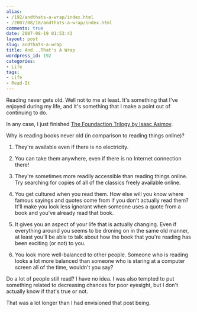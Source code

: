 ```yaml
---
alias:
- /192/andthats-a-wrap/index.html
- /2007/08/18/andthats-a-wrap/index.html
comments: true
date: 2007-08-19 01:53:43
layout: post
slug: andthats-a-wrap
title: And...That's A Wrap
wordpress_id: 192
categories:
- Life
tags:
- Life
- Read-It
---
```


Reading never gets old.  Well not to me at least.  It's something that I've enjoyed during my life, and it's something that I make a point out of continuing to do.  

In any case, I just finished [The Foundaction Trilogy by Isaac Asimov](http://www.goingthewongway.com/currently-reading/the-foundation-trilogy-by-isaac-asimov/).

Why is reading books never old (in comparison to reading things online)?




  1. They're available even if there is no electricity.


  2. You can take them anywhere, even if there is no Internet connection there!


  3. They're sometimes more readily accessible than reading things online.  Try searching for copies of all of the classics freely available online.


  4. You get cultured when you read them.  How else will you know where famous sayings and quotes come from if you don't actually read them?  It'll make you look less ignorant when someone uses a quote from a book and you've already read that book.


  5. It gives you an aspect of your life that is actually changing.  Even if everything around you seems to be droning on in the same old manner, at least you'll be able to talk about how the book that you're reading has been exciting (or not) to you.


  6. You look more well-balanced to other people.  Someone who is reading looks a lot more balanced than someone who is staring at a computer screen all of the time, wouldn't you say?



Do a lot of people still read?  I have no idea.  I was also tempted to put something related to decreasing chances for poor eyesight, but I don't actually know if that's true or not.

That was a lot longer than I had envisioned that post being.
